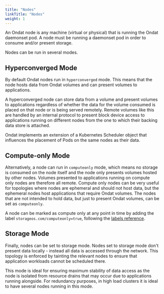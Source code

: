 ```yaml
---
title: "Nodes"
linkTitle: "Nodes"
weight: 1
---
```


An Ondat node is any machine (virtual or physical) that is running the
Ondat daemonset pod. A node must be running a daemonset pod in order to
consume and/or present storage.

Nodes can be run in several modes.

## Hyperconverged Mode

By default Ondat nodes run in `hyperconverged` mode. This means that the
node hosts data from Ondat volumes and can present volumes to applications.

A hyperconverged node can store data from a volume and present volumes to
applications regardless of whether the data for the volume consumed is placed
on that node or is being served remotely. Remote volumes like this are handled
by an internal protocol to present block device access to applications running
on different nodes from the one to which their backing data store is attached.

Ondat implements an extension of a Kubernetes Scheduler object that
influences the placement of Pods on the same nodes as their data.

## Compute-only Mode

Alternatively, a node can run in `computeonly` mode, which means no storage is
consumed on the node itself and the node only presents volumes hosted by
other nodes. Volumes presented to applications running on compute only nodes
are therefore all remote. Compute only nodes can be very useful for topologies
where nodes are ephemeral and should not host data, but the ephemeral nodes
host applications that require Ondat volumes. The nodes that are not
intended to hold data, but just to present Ondat volumes, can be set as
`computeonly`.

A node can be marked as compute only at any point in time by adding the label
`storageos.com/computeonly=true`, following the [labels reference](/docs/reference/labels).

## Storage Mode

Finally, nodes can be set to storage mode. Nodes set to storage mode don't
present data locally - instead all data is accessed through the network. This
topology is enforced by tainting the relevant nodes to ensure that application
workloads cannot be scheduled there.

This mode is ideal for ensuring maximum stability of data access as the node is
isolated from resource drains that may occur due to applications running
alongside. For redundancy purposes, in high load clusters it is ideal to have
several nodes running in this mode.

